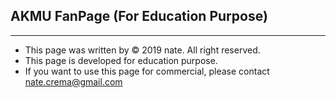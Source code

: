 ## AKMU FanPage (For Education Purpose)

---

* This page was written by © 2019 nate. All right reserved.
* This page is developed for education purpose.
* If you want to use this page for commercial, please contact nate.crema@gmail.com